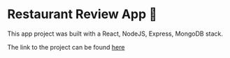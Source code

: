 # Restaurant Review App :fork_and_knife:

This app project was built with a React, NodeJS, Express, MongoDB stack. 

The link to the project can be found [here](https://webdev-spr2020-finalproject.herokuapp.com/)

